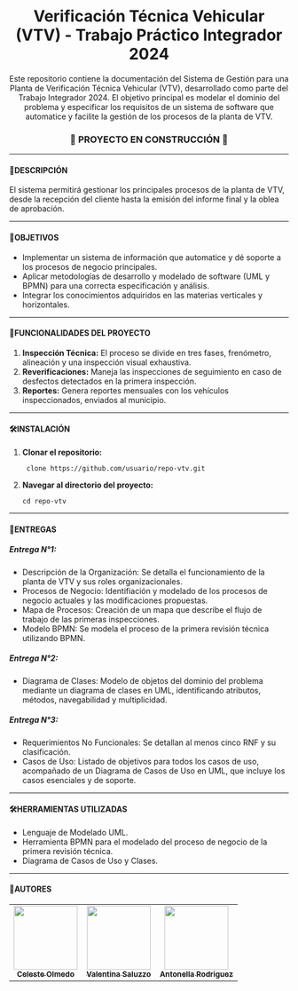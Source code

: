 <h1 align="center"> Verificación Técnica Vehicular (VTV) - Trabajo Práctico Integrador 2024</h1>
<p align="center">Este repositorio contiene la documentación del Sistema de Gestión para una Planta de Verificación Técnica Vehicular (VTV), desarrollado como parte del Trabajo Integrador 2024. El objetivo principal es modelar el dominio del problema y especificar los requisitos de un sistema de software que automatice y facilite la gestión de los procesos de la planta de VTV.</p>
<h3 align="center"> 🚧 PROYECTO EN CONSTRUCCIÓN 🚧 </h3>

---
<h4>📝DESCRIPCIÓN</h4>
<p>El sistema permitirá gestionar los principales procesos de la planta de VTV, desde la recepción del cliente hasta la emisión del informe final y la oblea de aprobación.</p>

---
<h4>🎯OBJETIVOS</h4>
<ul>
  <li>Implementar un sistema de información que automatice y dé soporte a los procesos de negocio principales.</li>
  <li>Aplicar metodologías de desarrollo y modelado de software (UML y BPMN) para una correcta especificación y análisis.</li>
  <li>Integrar los conocimientos adquiridos en las materias verticales y horizontales.</li>
</ul>

---
<h4>🚀FUNCIONALIDADES DEL PROYECTO</h4>
<ol>
<li><b>Inspección Técnica:</b> El proceso se divide en tres fases, frenómetro, alineación y una inspección visual exhaustiva.</li> 
<li><b>Reverificaciones:</b> Maneja las inspecciones de seguimiento en caso de desfectos detectados en la primera inspección.</li>
<li><b>Reportes:</b> Genera reportes mensuales con los vehículos inspeccionados, enviados al municipio.</li>  
</ol>

---
<h4>🛠INSTALACIÓN</h4>
<ol>
<li><b>Clonar el repositorio:</b> <pre><code> clone https://github.com/usuario/repo-vtv.git</code></pre></li>
<li><b>Navegar al directorio del proyecto:</b><pre><code>cd repo-vtv</code></pre></li>  
</ol>

---
<h4>📑ENTREGAS</h4>
<h5>Entrega N°1:</h5>
<ul>
<li>Descripción de la Organización: Se detalla el funcionamiento de la planta de VTV y sus roles organizacionales.</li>
<li>Procesos de Negocio: Identifiación y modelado de los procesos de negocio actuales y las modificaciones propuestas.</li>
<li>Mapa de Procesos: Creación de un mapa que describe el flujo de trabajo de las primeras inspecciones.</li> 
<li>Modelo BPMN: Se modela el proceso de la primera revisión técnica utilizando BPMN.</li>  
</ul>
<h5>Entrega N°2:</h5>
<ul>
<li>Diagrama de Clases: Modelo de objetos del dominio del problema mediante un diagrama de clases en UML, identificando atributos, métodos, navegabilidad
y multiplicidad.</li>
</ul>
<h5>Entrega N°3:</h5>
<ul>
<li>Requerimientos No Funcionales: Se detallan al menos cinco RNF y su clasificación.</li> 
<li>Casos de Uso: Listado de objetivos para todos los casos de uso, acompañado de un Diagrama de Casos de Uso en UML, que incluye
los casos esenciales y de soporte.</li>
</ul>

---
<h4>🛠️HERRAMIENTAS UTILIZADAS</h4>
<ul>
<li>Lenguaje de Modelado UML.</li>
<li>Herramienta BPMN para el modelado del proceso de negocio de la primera revisión técnica.</li>
<li>Diagrama de Casos de Uso y Clases.</li>
</ul>

---
<h4>👥AUTORES</h4>
<table><tr><td align="center"><a href="https://github.com/celestecst"><img src="https://avatars.githubusercontent.com/u/185005959?v=4"width="115"/><br><sub><b>Celeste Olmedo</b></sub></a></td>
<td align="center"><a href="https://github.com/valesaluzzo"><img src="https://avatars.githubusercontent.com/u/185283206?v=4" width="115"/><br><sub><b>Valentina Saluzzo</b></sub></a></td>
<td align="center"><a href="https://github.com/antorodriguez02"><img src="https://avatars.githubusercontent.com/u/185282841?v=4" width="115"/><br><sub><b>Antonella Rodriguez</b></sub></a></td>
</tr></table>


